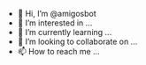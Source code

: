 - 👋 Hi, I’m @amigosbot
- 👀 I’m interested in ...
- 🌱 I’m currently learning ...
- 💞️ I’m looking to collaborate on ...
- 📫 How to reach me ...

<!---
amigosbot/amigosbot is a ✨ special ✨ repository because its `README.md` (this file) appears on your GitHub profile.
You can click the Preview link to take a look at your changes.
--->
